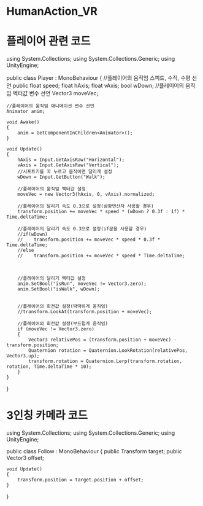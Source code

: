 # HumanAction_VR

# 플레이어 관련 코드

using System.Collections;
using System.Collections.Generic;
using UnityEngine;

public class Player : MonoBehaviour
{
    //플레이어의 움직임 스피드, 수직, 수평 선언
    public float speed;
    float hAxis;
    float vAxis;
    bool wDown;
    //플레이어의 움직임 벡터값 변수 선언
    Vector3 moveVec;

    //플레이어의 움직임 애니메이션 변수 선언
    Animator anim;

    void Awake()
    {
        anim = GetComponentInChildren<Animator>();
    }

    void Update()
    {
        hAxis = Input.GetAxisRaw("Horizontal");
        vAxis = Input.GetAxisRaw("Vertical");
        //시프트키를 꾹 누르고 움직이면 달리게 설정
        wDown = Input.GetButton("Walk");

        //플레이어의 움직임 벡터값 설정
        moveVec = new Vector3(hAxis, 0, vAxis).normalized;

        //플레이어의 달리기 속도 0.3으로 설정(삼항연산자 사용할 경우)
        transform.position += moveVec * speed * (wDown ? 0.3f : 1f) * Time.deltaTime;

        //플레이어의 달리기 속도 0.3으로 설정(if문을 사용할 경우)
        //if(wDown)
        //    transform.position += moveVec * speed * 0.3f * Time.deltaTime;
        //else
        //    transform.position += moveVec * speed * Time.deltaTime;



        //플레이어의 달리기 벡터값 설정
        anim.SetBool("isRun", moveVec != Vector3.zero);
        anim.SetBool("isWalk", wDown);


        //플레이어의 회전값 설정(딱딱하게 움직임)
        //transform.LookAt(transform.position + moveVec);
        
        //플레이어의 회전값 설정(부드럽게 움직임)
        if (moveVec != Vector3.zero)
        {
            Vector3 relativePos = (transform.position + moveVec) - transform.position;
            Quaternion rotation = Quaternion.LookRotation(relativePos, Vector3.up);
            transform.rotation = Quaternion.Lerp(transform.rotation, rotation, Time.deltaTime * 10);
        }
    }
}

# 3인칭 카메라 코드

using System.Collections;
using System.Collections.Generic;
using UnityEngine;

public class Follow : MonoBehaviour
{
    public Transform target;
    public Vector3 offset;

    void Update()
    {
        transform.position = target.position + offset;
    }
}

